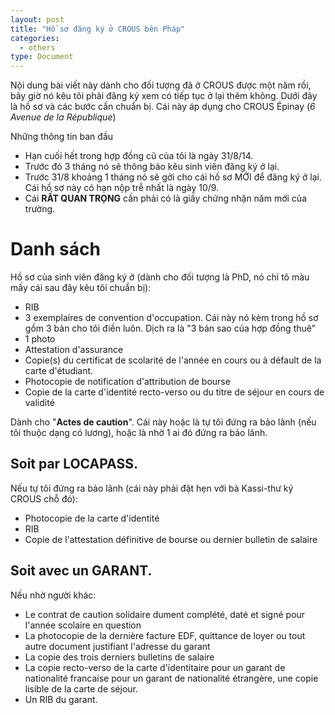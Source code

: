 ```yaml
---
layout: post
title: "Hồ sơ đăng ký ở CROUS bên Pháp"
categories:
  - others
type: Document
---
```


Nội dung bài viết này dành cho đối tượng đã ở CROUS được một năm rồi, bây giờ nó kêu tôi phải đăng ký xem có tiếp tục ở lại thêm không. Dưới đây là hồ sơ và các bước cần chuẩn bị. Cái này áp dụng cho CROUS Épinay (*6 Avenue de la République*)

Những thông tin ban đầu

- Hạn cuối hết trong hợp đồng cũ của tôi là ngày 31/8/14. 
- Trước đó 3 tháng nó sẽ thông báo kêu sinh viên đăng ký ở lại. 
- Trước 31/8 khoảng 1 tháng nó sẽ gởi cho cái hồ sơ MỚI để đăng ký ở lại. Cái hồ sơ này có hạn nộp trễ nhất là ngày 10/9.
- Cái **RẤT QUAN TRỌNG** cần phải có là giấy chứng nhận năm mới của trường.

# Danh sách

Hồ sơ của sinh viên đăng ký ở (dành cho đối tượng là PhD, nó chỉ tô màu mấy cái sau đây kêu tôi chuẩn bị):

- RIB
- 3 exemplaires de convention d'occupation. Cái này nó kèm trong hồ sơ gồm 3 bản cho tôi điền luôn. Dịch ra là "3 bản sao của hợp đồng thuê"
- 1 photo 
- Attestation d'assurance 
- Copie(s) du certificat de scolarité de l'année en cours ou à défault de la carte d'étudiant.
- Photocopie de notification d'attribution de bourse
- Copie de la carte d'identité recto-verso ou du titre de séjour en cours de validité

Dành cho "**Actes de caution**". Cái này hoặc là tự tôi đứng ra bảo lãnh (nếu tôi thuộc dạng có lương), hoặc là nhờ 1 ai đó đứng ra bảo lãnh.

## Soit par LOCAPASS. 

Nếu tự tôi đứng ra bảo lãnh (cái này phải đặt hẹn với bà Kassi-thư ký CROUS chỗ đó):

- Photocopie de la carte d'identité
- RIB
- Copie de l'attestation définitive de bourse ou dernier bulletin de salaire

## Soit avec un GARANT. 
Nếu nhờ người khác:

- Le contrat de caution solidaire dument complété, daté et signé pour l'année scolaire en question
- La photocopie de la dernière facture EDF, quittance de loyer ou tout autre document justifiant l'adresse du garant
- La copie des trois derniers bulletins de salaire
- La copie recto-verso de la carte d'identitaire pour un garant de nationalité francaise pour un garant de nationalité étrangère, une copie lisible de la carte de séjour.
- Un RIB du garant.